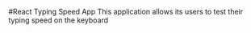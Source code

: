 #React Typing Speed App
This application allows its users to test their typing speed on the keyboard